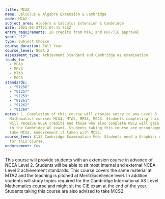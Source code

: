 ```yaml
---
title: MCA2
name: Calculus & Algebra Extension & Cambridge
code: MCA2
subject_area: Algebra & Calculus Extension & Cambridge
date: 2021-06-27T21:07:41.765Z
entry_requirements: 20 credits from MTA1 and HOF/TIC approval
year: "12"
type: Subject Choice
course_duration: Full Year
course_level: NCEA 2
assessment_type: Achievment Standard and Cambridge as examination
leads_to:
  - MCA3
  - MPS3
  - MTA3
  - MGC3
standards:
  - "91256"
  - "91257"
  - "91259"
  - "91261"
  - "91262"
  - "91269"
notes: 1. Completion of this course will provide entry to any Level 3
  Mathematics courses MCA3, MTA3, MPS3, MGC3. Students completing this course
  will receive NCEA credits and those who also complete MSC2 will gain a result
  in the Cambridge AS exam). Students taking this course are encouraged to also
  take MCS2. Endorsement if taken with MCS2.
course_fees: $135 Cambridge Examination Fee. Students need a Graphics calculator
  for this course.
endorsement: Yes
---
```

This course will provide students with an extension course in advance of NCEA Level 2. Students will be able to sit most internal and external NCEA Level 2 achievement standards. This course covers the same material at MTA2 and the teaching is pitched at Merit/Excellence level. In addition students will study topics required for the Cambridge International AS Level Mathematics course and might sit the CIE exam at the end of the year. Students taking this course are also advised to take MCS2.
